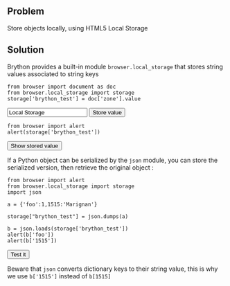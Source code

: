 Problem
-------

Store objects locally, using HTML5 Local Storage


Solution
--------

Brython provides a built-in module `browser.local_storage` that stores string values associated to string keys


    from browser import document as doc
    from browser.local_storage import storage
    storage['brython_test'] = doc['zone'].value
    
<input id="zone" value="Local Storage">
<button id="show_0">Store value</button>

    from browser import alert
    alert(storage['brython_test'])

<button id="show_1">Show stored value</button>

<script type="text/python3">
def show_locstor(num):
    src = doc.get(selector="pre.marked")[num].text
    exec(src)

doc['show_0'].bind('click', lambda ev:show_locstor(0))
doc['show_1'].bind('click', lambda ev:show_locstor(1))
doc['show_2'].bind('click', lambda ev:show_locstor(2))
</script>

If a Python object can be serialized by the `json` module, you can store the serialized version, then retrieve the original object :

    from browser import alert
    from browser.local_storage import storage
    import json
    
    a = {'foo':1,1515:'Marignan'}
    
    storage["brython_test"] = json.dumps(a)
    
    b = json.loads(storage['brython_test'])
    alert(b['foo'])
    alert(b['1515'])

<button id="show_2">Test it</button>

Beware that `json` converts dictionary keys to their string value, this is why we use `b['1515']` instead of `b[1515]`
